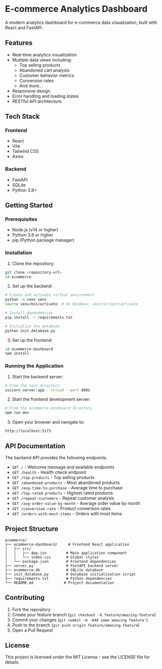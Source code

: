 # E-commerce Analytics Dashboard

A modern analytics dashboard for e-commerce data visualization, built with React and FastAPI.

## Features

- Real-time analytics visualization
- Multiple data views including:
  - Top selling products
  - Abandoned cart analysis
  - Customer behavior metrics
  - Conversion rates
  - And more...
- Responsive design
- Error handling and loading states
- RESTful API architecture

## Tech Stack

### Frontend
- React
- Vite
- Tailwind CSS
- Axios

### Backend
- FastAPI
- SQLite
- Python 3.8+

## Getting Started

### Prerequisites
- Node.js (v14 or higher)
- Python 3.8 or higher
- pip (Python package manager)

### Installation

1. Clone the repository:
```bash
git clone <repository-url>
cd ecommerce
```

2. Set up the backend:
```bash
# Create and activate virtual environment
python -m venv venv
source venv/bin/activate  # On Windows: venv\Scripts\activate

# Install dependencies
pip install -r requirements.txt

# Initialize the database
python init_database.py
```

3. Set up the frontend:
```bash
cd ecommerce-dashboard
npm install
```

### Running the Application

1. Start the backend server:
```bash
# From the root directory
uvicorn server:app --reload --port 8001
```

2. Start the frontend development server:
```bash
# From the ecommerce-dashboard directory
npm run dev
```

3. Open your browser and navigate to:
```
http://localhost:5173
```

## API Documentation

The backend API provides the following endpoints:

- `GET /` - Welcome message and available endpoints
- `GET /health` - Health check endpoint
- `GET /top-products` - Top selling products
- `GET /abandoned-products` - Most abandoned products
- `GET /avg-time-to-purchase` - Average time to purchase
- `GET /top-rated-products` - Highest rated products
- `GET /repeat-customers` - Repeat customer analysis
- `GET /avg-order-value-by-month` - Average order value by month
- `GET /conversion-rate` - Product conversion rates
- `GET /orders-with-most-items` - Orders with most items

## Project Structure

```
ecommerce/
├── ecommerce-dashboard/     # Frontend React application
│   ├── src/
│   │   ├── App.jsx         # Main application component
│   │   └── index.css       # Global styles
│   └── package.json        # Frontend dependencies
├── server.py               # FastAPI backend server
├── ecommerce.db            # SQLite database
├── init_database.py        # Database initialization script
├── requirements.txt        # Python dependencies
└── README.md              # Project documentation
```

## Contributing

1. Fork the repository
2. Create your feature branch (`git checkout -b feature/amazing-feature`)
3. Commit your changes (`git commit -m 'Add some amazing feature'`)
4. Push to the branch (`git push origin feature/amazing-feature`)
5. Open a Pull Request

## License

This project is licensed under the MIT License - see the LICENSE file for details.
